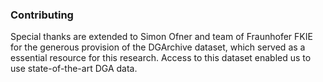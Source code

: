 ### Contributing

Special thanks are extended to Simon Ofner and team of Fraunhofer FKIE for the generous provision of the DGArchive dataset, which served as a essential resource for this research. Access to this dataset enabled us to use state-of-the-art DGA data.
